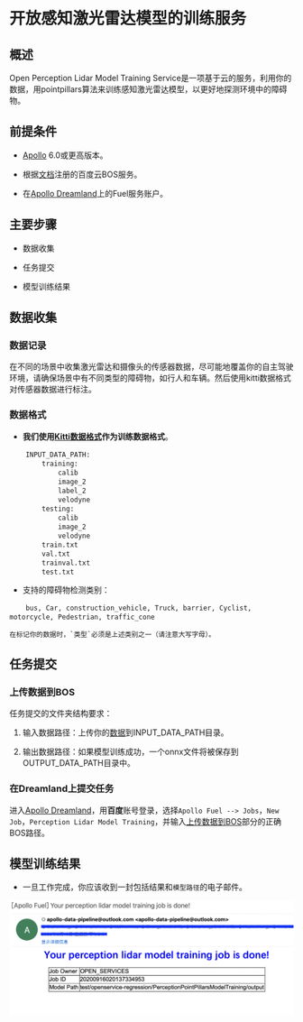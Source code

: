 # 开放感知激光雷达模型的训练服务

## 概述

Open Perception Lidar Model Training Service是一项基于云的服务，利用你的数据，用pointpillars算法来训练感知激光雷达模型，以更好地探测环境中的障碍物。


## 前提条件

- [Apollo](https://github.com/ApolloAuto/apollo) 6.0或更高版本。

- 根据[文档](https://github.com/ApolloAuto/apollo/blob/master/docs/Apollo_Fuel/apply_bos_account_cn.md)注册的百度云BOS服务。

- 在[Apollo Dreamland](http://bce.apollo.auto/user-manual/fuel-service)上的Fuel服务账户。


## 主要步骤

- 数据收集

- 任务提交

- 模型训练结果


## 数据收集

### 数据记录

在不同的场景中收集激光雷达和摄像头的传感器数据，尽可能地覆盖你的自主驾驶环境，请确保场景中有不同类型的障碍物，如行人和车辆。然后使用kitti数据格式对传感器数据进行标注。

### 数据格式

- **我们使用[Kitti数据格式](http://www.cvlibs.net/datasets/kitti/eval_object.php?obj_benchmark=3d)作为训练数据格式**。

```
    INPUT_DATA_PATH:
        training:
            calib
            image_2
            label_2
            velodyne
        testing:
            calib
            image_2
            velodyne
        train.txt
        val.txt
        trainval.txt
        test.txt 
```

- 支持的障碍物检测类别：
  
```
    bus, Car, construction_vehicle, Truck, barrier, Cyclist, motorcycle, Pedestrian, traffic_cone
```

    在标记你的数据时，`类型`必须是上述类别之一（请注意大写字母）。

## 任务提交

### 上传数据到BOS

任务提交的文件夹结构要求：

1. 输入数据路径：上传你的[数据](##数据格式)到INPUT_DATA_PATH目录。

2. 输出数据路径：如果模型训练成功，一个onnx文件将被保存到OUTPUT_DATA_PATH目录中。

### 在Dreamland上提交任务

进入[Apollo Dreamland](http://bce.apollo.auto/)，用**百度**账号登录，选择`Apollo Fuel --> Jobs`，`New Job`，`Perception Lidar Model Training`，并输入[上传数据到BOS](###上传数据到BOS)部分的正确BOS路径。

## 模型训练结果

- 一旦工作完成，你应该收到一封包括结果和`模型路径`的电子邮件。

![](images/perception_email.png)
